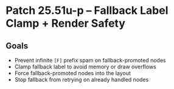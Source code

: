 # Patch 25.51u-p – Fallback Label Clamp + Render Safety

## Goals
- Prevent infinite `[F]` prefix spam on fallback-promoted nodes
- Clamp fallback label to avoid memory or draw overflows
- Force fallback-promoted nodes into the layout
- Stop fallback from retrying on already handled nodes
